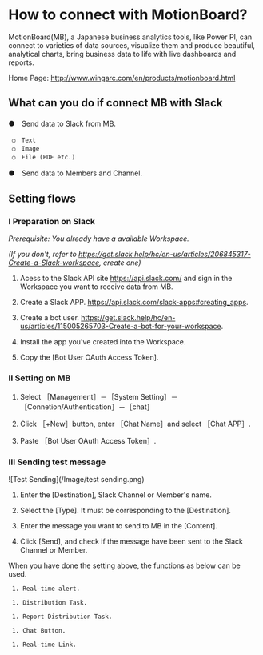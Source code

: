 # How to connect with MotionBoard?

MotionBoard(MB), a Japanese business analytics tools, like Power PI, can connect to varieties of data sources, 
visualize them and produce beautiful, analytical charts, bring business data to life with live dashboards and reports.

Home Page: http://www.wingarc.com/en/products/motionboard.html

## What can you do if connect MB with Slack
 ●　Send data to Slack from MB.
 
     ○　Text
     ○　Image
     ○　File (PDF etc.)
  
 ●　Send data to Members and Channel.
 
 ## Setting flows
 
 ### Ⅰ Preparation on Slack
 
 _Prerequisite: You already have a available Workspace._
 
 _(If you don't, refer to https://get.slack.help/hc/en-us/articles/206845317-Create-a-Slack-workspace, create one)_
 
   1. Acess to the Slack API site https://api.slack.com/ and sign in the Workspace you want to receive data from MB.
 
   1. Create a Slack APP.  https://api.slack.com/slack-apps#creating_apps.
 
   1. Create a bot user.  https://get.slack.help/hc/en-us/articles/115005265703-Create-a-bot-for-your-workspace.
 
   1. Install the app you've created into the Workspace.
   
   1. Copy the [Bot User OAuth Access Token].

 ### Ⅱ Setting on MB
   
   1. Select ［Management］－［System Setting］－［Connetion/Authentication］－［chat］
   
   1. Click ［+New］button, enter ［Chat Name］and select ［Chat APP］.
   
   1. Paste ［Bot User OAuth Access Token］.
   
 ### Ⅲ Sending test message
 
![Test Sending](/Image/test sending.png)
   
   1. Enter the [Destination], Slack Channel or Member's name.
    
   1. Select the [Type]. It must be corresponding to the [Destination].
    
   1. Enter the message you want to send to MB in the [Content].
   
   1. Click [Send], and check if the message have been sent to the Slack Channel or Member. 
   
 
 When you have done the setting above, the functions as below can be used.
 
     1. Real-time alert.
    
     1. Distribution Task.
    
     1. Report Distribution Task.
    
     1. Chat Button.
    
     1. Real-time Link.
   
